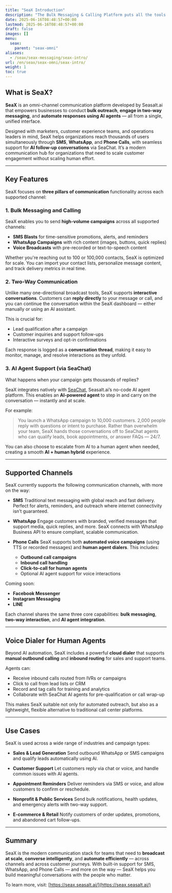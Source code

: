 ```yaml
---
title: "SeaX Introduction"
description: "The Bulk Messaging & Calling Platform puts all the tools for SMS, WhatsApp and Phone Call marketing right at your fingertips."
date: 2025-06-16T08:48:57+00:00
lastmod: 2025-06-16T08:48:57+00:00
draft: false
images: []
menu:
  seax:
    parent: "seax-omni"
aliases:
  - /seax/seax-messaging/seax-intro/
url: /en/seax/seax-omni/seax-intro/
weight: 1
toc: true
---
```


## What is SeaX?

**SeaX** is an omni-channel communication platform developed by Seasalt.ai that empowers businesses to conduct **bulk outreach**, **engage in two-way messaging**, and **automate responses using AI agents** — all from a single, unified interface.

Designed with marketers, customer experience teams, and operations leaders in mind, SeaX helps organizations reach thousands of users simultaneously through **SMS**, **WhatsApp**, and **Phone Calls**, with seamless support for **AI follow-up conversations** via SeaChat. It’s a modern communication hub for organizations that need to scale customer engagement without scaling human effort.

---

## Key Features

SeaX focuses on **three pillars of communication** functionality across each supported channel:

### 1. Bulk Messaging and Calling

SeaX enables you to send **high-volume campaigns** across all supported channels:

* **SMS Blasts** for time-sensitive promotions, alerts, and reminders
* **WhatsApp Campaigns** with rich content (images, buttons, quick replies)
* **Voice Broadcasts** with pre-recorded or text-to-speech content

Whether you're reaching out to 100 or 100,000 contacts, SeaX is optimized for scale. You can import your contact lists, personalize message content, and track delivery metrics in real time.

### 2. Two-Way Communication

Unlike many one-directional broadcast tools, SeaX supports **interactive conversations**. Customers can **reply directly** to your message or call, and you can continue the conversation within the SeaX dashboard — either manually or using an AI assistant.

This is crucial for:

* Lead qualification after a campaign
* Customer inquiries and support follow-ups
* Interactive surveys and opt-in confirmations

Each response is logged as a **conversation thread**, making it easy to monitor, manage, and resolve interactions as they unfold.

### 3. AI Agent Support (via SeaChat)

What happens when your campaign gets thousands of replies?

SeaX integrates natively with [SeaChat](https://chat.seasalt.ai), Seasalt.ai’s no-code AI agent platform. This enables an **AI-powered agent** to step in and carry on the conversation — instantly and at scale.

For example:

> You launch a WhatsApp campaign to 10,000 customers. 2,000 people reply with questions or intent to purchase. Rather than overwhelm your team, SeaX hands those conversations off to SeaChat agents who can qualify leads, book appointments, or answer FAQs — 24/7.

You can also choose to escalate from AI to a human agent when needed, creating a smooth **AI + human hybrid** experience.

---

## Supported Channels

SeaX currently supports the following communication channels, with more on the way:

* **SMS**
  Traditional text messaging with global reach and fast delivery. Perfect for alerts, reminders, and outreach where internet connectivity isn’t guaranteed.

* **WhatsApp**
  Engage customers with branded, verified messages that support media, quick replies, and more. SeaX connects with WhatsApp Business API to ensure compliant, scalable communication.

* **Phone Calls**
  SeaX supports both **automated voice campaigns** (using TTS or recorded messages) and **human agent dialers**. This includes:

  * **Outbound call campaigns**
  * **Inbound call handling**
  * **Click-to-call for human agents**
  * Optional AI agent support for voice interactions

Coming soon:

* **Facebook Messenger**
* **Instagram Messaging**
* **LINE**

Each channel shares the same three core capabilities: **bulk messaging**, **two-way interaction**, and **AI agent integration**.

---

## Voice Dialer for Human Agents

Beyond AI automation, SeaX includes a powerful **cloud dialer** that supports **manual outbound calling** and **inbound routing** for sales and support teams.

Agents can:

* Receive inbound calls routed from IVRs or campaigns
* Click to call from lead lists or CRM
* Record and tag calls for training and analytics
* Collaborate with SeaChat AI agents for pre-qualification or call wrap-up

This makes SeaX suitable not only for automated outreach, but also as a lightweight, flexible alternative to traditional call center platforms.

---

## Use Cases

SeaX is used across a wide range of industries and campaign types:

* **Sales & Lead Generation**
  Send outbound WhatsApp or SMS campaigns and qualify leads automatically using AI.

* **Customer Support**
  Let customers reply via chat or voice, and handle common issues with AI agents.

* **Appointment Reminders**
  Deliver reminders via SMS or voice, and allow customers to confirm or reschedule.

* **Nonprofit & Public Services**
  Send bulk notifications, health updates, and emergency alerts with two-way support.

* **E-commerce & Retail**
  Notify customers of order updates, promotions, and abandoned cart follow-ups.

---

## Summary

SeaX is the modern communication stack for teams that need to **broadcast at scale**, **converse intelligently**, and **automate efficiently** — across channels and across customer journeys. With built-in support for SMS, WhatsApp, and Phone Calls — and more on the way — SeaX helps you build meaningful conversations with the people who matter.

To learn more, visit: [https://seax.seasalt.ai/](https://seax.seasalt.ai/)
